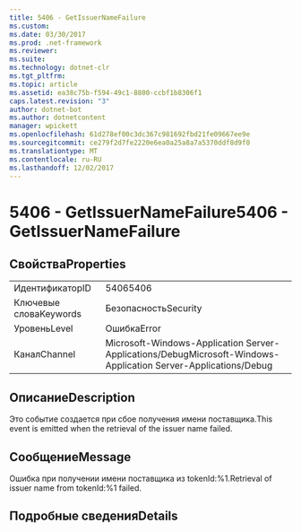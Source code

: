 ```yaml
---
title: 5406 - GetIssuerNameFailure
ms.custom: 
ms.date: 03/30/2017
ms.prod: .net-framework
ms.reviewer: 
ms.suite: 
ms.technology: dotnet-clr
ms.tgt_pltfrm: 
ms.topic: article
ms.assetid: ea38c75b-f594-49c1-8800-ccbf1b8306f1
caps.latest.revision: "3"
author: dotnet-bot
ms.author: dotnetcontent
manager: wpickett
ms.openlocfilehash: 61d278ef00c3dc367c981692fbd21fe09667ee9e
ms.sourcegitcommit: ce279f2d7fe2220e6ea0a25a8a7a5370ddf8d9f0
ms.translationtype: MT
ms.contentlocale: ru-RU
ms.lasthandoff: 12/02/2017
---
```

# <a name="5406---getissuernamefailure"></a><span data-ttu-id="83b5e-102">5406 - GetIssuerNameFailure</span><span class="sxs-lookup"><span data-stu-id="83b5e-102">5406 - GetIssuerNameFailure</span></span>
## <a name="properties"></a><span data-ttu-id="83b5e-103">Свойства</span><span class="sxs-lookup"><span data-stu-id="83b5e-103">Properties</span></span>  
  
|||  
|-|-|  
|<span data-ttu-id="83b5e-104">Идентификатор</span><span class="sxs-lookup"><span data-stu-id="83b5e-104">ID</span></span>|<span data-ttu-id="83b5e-105">5406</span><span class="sxs-lookup"><span data-stu-id="83b5e-105">5406</span></span>|  
|<span data-ttu-id="83b5e-106">Ключевые слова</span><span class="sxs-lookup"><span data-stu-id="83b5e-106">Keywords</span></span>|<span data-ttu-id="83b5e-107">Безопасность</span><span class="sxs-lookup"><span data-stu-id="83b5e-107">Security</span></span>|  
|<span data-ttu-id="83b5e-108">Уровень</span><span class="sxs-lookup"><span data-stu-id="83b5e-108">Level</span></span>|<span data-ttu-id="83b5e-109">Ошибка</span><span class="sxs-lookup"><span data-stu-id="83b5e-109">Error</span></span>|  
|<span data-ttu-id="83b5e-110">Канал</span><span class="sxs-lookup"><span data-stu-id="83b5e-110">Channel</span></span>|<span data-ttu-id="83b5e-111">Microsoft-Windows-Application Server-Applications/Debug</span><span class="sxs-lookup"><span data-stu-id="83b5e-111">Microsoft-Windows-Application Server-Applications/Debug</span></span>|  
  
## <a name="description"></a><span data-ttu-id="83b5e-112">Описание</span><span class="sxs-lookup"><span data-stu-id="83b5e-112">Description</span></span>  
 <span data-ttu-id="83b5e-113">Это событие создается при сбое получения имени поставщика.</span><span class="sxs-lookup"><span data-stu-id="83b5e-113">This event is emitted when the retrieval of the issuer name failed.</span></span>  
  
## <a name="message"></a><span data-ttu-id="83b5e-114">Сообщение</span><span class="sxs-lookup"><span data-stu-id="83b5e-114">Message</span></span>  
 <span data-ttu-id="83b5e-115">Ошибка при получении имени поставщика из tokenId:%1.</span><span class="sxs-lookup"><span data-stu-id="83b5e-115">Retrieval of issuer name from tokenId:%1 failed.</span></span>  
  
## <a name="details"></a><span data-ttu-id="83b5e-116">Подробные сведения</span><span class="sxs-lookup"><span data-stu-id="83b5e-116">Details</span></span>
